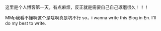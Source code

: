 这里是个人博客第一天，有点麻烦，反正就是需要自己自己琢磨很久！！！


MMp我看不懂啊这个是啥啊真是坑不行
so，i wanna write this Blog in En.
I'll do my best to write.
